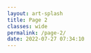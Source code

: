 ```yaml
---
layout: art-splash
title: Page 2
classes: wide
permalink: /page-2/
date: 2022-07-27 07:34:10
---
```

